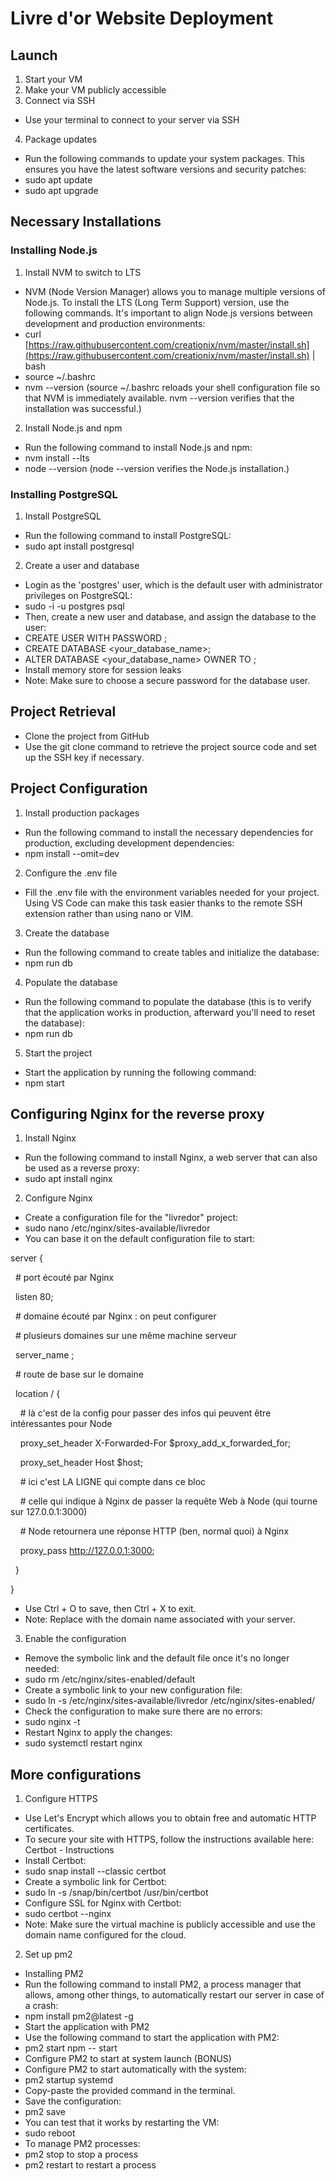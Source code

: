 
# Livre d'or Website Deployment

## Launch

1.  Start your VM
2.  Make your VM publicly accessible
3.  Connect via SSH

-   Use your terminal to connect to your server via SSH

4.  Package updates

-   Run the following commands to update your system packages. This ensures you have the latest software versions and security patches:
-   sudo apt update
-   sudo apt upgrade

## Necessary Installations

### Installing Node.js

1.  Install NVM to switch to LTS

-   NVM (Node Version Manager) allows you to manage multiple versions of Node.js. To install the LTS (Long Term Support) version, use the following commands. It's important to align Node.js versions between development and production environments:
-   curl [https://raw.githubusercontent.com/creationix/nvm/master/install.sh](https://raw.githubusercontent.com/creationix/nvm/master/install.sh) | bash
-   source ~/.bashrc
-   nvm --version (source ~/.bashrc reloads your shell configuration file so that NVM is immediately available. nvm --version verifies that the installation was successful.)

2.  Install Node.js and npm

-   Run the following command to install Node.js and npm:
-   nvm install --lts
-   node --version (node --version verifies the Node.js installation.)

### Installing PostgreSQL

1.  Install PostgreSQL

-   Run the following command to install PostgreSQL:
-   sudo apt install postgresql

2.  Create a user and database

-   Login as the 'postgres' user, which is the default user with administrator privileges on PostgreSQL:
-   sudo -i -u postgres psql
-   Then, create a new user and database, and assign the database to the user:
-   CREATE USER <username> WITH PASSWORD <password>;
-   CREATE DATABASE <your\_database\_name>;
-   ALTER DATABASE <your\_database\_name> OWNER TO <username>;
-   Install memory store for session leaks
-   Note: Make sure to choose a secure password for the database user.

## Project Retrieval

-   Clone the project from GitHub
-   Use the git clone <repository-URL> command to retrieve the project source code and set up the SSH key if necessary.

## Project Configuration

1.  Install production packages

-   Run the following command to install the necessary dependencies for production, excluding development dependencies:
-   npm install --omit=dev

2.  Configure the .env file

-   Fill the .env file with the environment variables needed for your project. Using VS Code can make this task easier thanks to the remote SSH extension rather than using nano or VIM.

3.  Create the database

-   Run the following command to create tables and initialize the database:
-   npm run db

4.  Populate the database

-   Run the following command to populate the database (this is to verify that the application works in production, afterward you'll need to reset the database):
-   npm run db

5.  Start the project

-   Start the application by running the following command:
-   npm start

## Configuring Nginx for the reverse proxy

1.  Install Nginx

-   Run the following command to install Nginx, a web server that can also be used as a reverse proxy:
-   sudo apt install nginx

2.  Configure Nginx

-   Create a configuration file for the "livredor" project:
-   sudo nano /etc/nginx/sites-available/livredor
-   You can base it on the default configuration file to start:

server {

  # port écouté par Nginx

  listen 80;

  # domaine écouté par Nginx : on peut configurer 

  # plusieurs domaines sur une même machine serveur

  server\_name <votre-nom-de-domaine>;

  

  # route de base sur le domaine

  location / {

    # là c'est de la config pour passer des infos qui peuvent être intéressantes pour Node

    proxy\_set\_header X-Forwarded-For $proxy\_add\_x\_forwarded\_for;

    proxy\_set\_header Host $host;

    # ici c'est LA LIGNE qui compte dans ce bloc

    # celle qui indique à Nginx de passer la requête Web à Node (qui tourne sur 127.0.0.1:3000)

    # Node retournera une réponse HTTP (ben, normal quoi) à Nginx

    proxy\_pass http://127.0.0.1:3000;

  }

}

-   Use Ctrl + O to save, then Ctrl + X to exit.
-   Note: Replace <your-domain-name> with the domain name associated with your server.

3.  Enable the configuration

-   Remove the symbolic link and the default file once it's no longer needed:
-   sudo rm /etc/nginx/sites-enabled/default
-   Create a symbolic link to your new configuration file:
-   sudo ln -s /etc/nginx/sites-available/livredor /etc/nginx/sites-enabled/
-   Check the configuration to make sure there are no errors:
-   sudo nginx -t
-   Restart Nginx to apply the changes:
-   sudo systemctl restart nginx

## More configurations

1.  Configure HTTPS

-   Use Let's Encrypt which allows you to obtain free and automatic HTTP certificates.
-   To secure your site with HTTPS, follow the instructions available here: Certbot - Instructions
-   Install Certbot:
-   sudo snap install --classic certbot
-   Create a symbolic link for Certbot:
-   sudo ln -s /snap/bin/certbot /usr/bin/certbot
-   Configure SSL for Nginx with Certbot:
-   sudo certbot --nginx
-   Note: Make sure the virtual machine is publicly accessible and use the domain name configured for the cloud.

2.  Set up pm2

-   Installing PM2
-   Run the following command to install PM2, a process manager that allows, among other things, to automatically restart our server in case of a crash:
-   npm install pm2@latest -g
-   Start the application with PM2
-   Use the following command to start the application with PM2:
-   pm2 start npm -- start
-   Configure PM2 to start at system launch (BONUS)
-   Configure PM2 to start automatically with the system:
-   pm2 startup systemd
-   Copy-paste the provided command in the terminal.
-   Save the configuration:
-   pm2 save
-   You can test that it works by restarting the VM:
-   sudo reboot
-   To manage PM2 processes:
-   pm2 stop <name> to stop a process
-   pm2 restart <name> to restart a process
